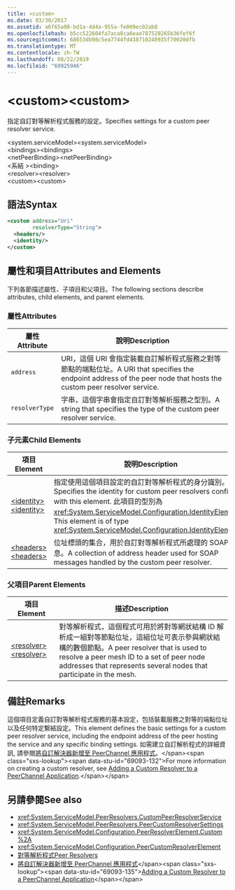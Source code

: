 ```yaml
---
title: <custom>
ms.date: 03/30/2017
ms.assetid: a6f65a00-bd1a-4d4a-955a-fe009ec02ab8
ms.openlocfilehash: b5cc522604fa7aca8ca6eae787520265b36fef6f
ms.sourcegitcommit: 68653db98c5ea7744fd438710248935f70020dfb
ms.translationtype: MT
ms.contentlocale: zh-TW
ms.lasthandoff: 08/22/2019
ms.locfileid: "69925946"
---
```

# <a name="custom"></a><span data-ttu-id="69093-101">\<custom></span><span class="sxs-lookup"><span data-stu-id="69093-101">\<custom></span></span>
<span data-ttu-id="69093-102">指定自訂對等解析程式服務的設定。</span><span class="sxs-lookup"><span data-stu-id="69093-102">Specifies settings for a custom peer resolver service.</span></span>  
  
<span data-ttu-id="69093-103">\<system.serviceModel></span><span class="sxs-lookup"><span data-stu-id="69093-103">\<system.serviceModel></span></span>  
<span data-ttu-id="69093-104">\<bindings></span><span class="sxs-lookup"><span data-stu-id="69093-104">\<bindings></span></span>  
<span data-ttu-id="69093-105">\<netPeerBinding></span><span class="sxs-lookup"><span data-stu-id="69093-105">\<netPeerBinding></span></span>  
<span data-ttu-id="69093-106">\<系結 ></span><span class="sxs-lookup"><span data-stu-id="69093-106">\<binding></span></span>  
<span data-ttu-id="69093-107">\<resolver></span><span class="sxs-lookup"><span data-stu-id="69093-107">\<resolver></span></span>  
<span data-ttu-id="69093-108">\<custom></span><span class="sxs-lookup"><span data-stu-id="69093-108">\<custom></span></span>  
  
## <a name="syntax"></a><span data-ttu-id="69093-109">語法</span><span class="sxs-lookup"><span data-stu-id="69093-109">Syntax</span></span>  
  
```xml  
<custom address="Uri"
        resolverType="String">
  <headers/>
  <identity/>
</custom>
```  
  
## <a name="attributes-and-elements"></a><span data-ttu-id="69093-110">屬性和項目</span><span class="sxs-lookup"><span data-stu-id="69093-110">Attributes and Elements</span></span>  
 <span data-ttu-id="69093-111">下列各節描述屬性、子項目和父項目。</span><span class="sxs-lookup"><span data-stu-id="69093-111">The following sections describe attributes, child elements, and parent elements.</span></span>  
  
### <a name="attributes"></a><span data-ttu-id="69093-112">屬性</span><span class="sxs-lookup"><span data-stu-id="69093-112">Attributes</span></span>  
  
|<span data-ttu-id="69093-113">屬性</span><span class="sxs-lookup"><span data-stu-id="69093-113">Attribute</span></span>|<span data-ttu-id="69093-114">說明</span><span class="sxs-lookup"><span data-stu-id="69093-114">Description</span></span>|  
|---------------|-----------------|  
|`address`|<span data-ttu-id="69093-115">URI，這個 URI 會指定裝載自訂解析程式服務之對等節點的端點位址。</span><span class="sxs-lookup"><span data-stu-id="69093-115">A URI that specifies the endpoint address of the peer node that hosts the custom peer resolver service.</span></span>|  
|`resolverType`|<span data-ttu-id="69093-116">字串，這個字串會指定自訂對等解析服務之型別。</span><span class="sxs-lookup"><span data-stu-id="69093-116">A string that specifies the type of the custom peer resolver service.</span></span>|  
  
### <a name="child-elements"></a><span data-ttu-id="69093-117">子元素</span><span class="sxs-lookup"><span data-stu-id="69093-117">Child Elements</span></span>  
  
|<span data-ttu-id="69093-118">項目</span><span class="sxs-lookup"><span data-stu-id="69093-118">Element</span></span>|<span data-ttu-id="69093-119">說明</span><span class="sxs-lookup"><span data-stu-id="69093-119">Description</span></span>|  
|-------------|-----------------|  
|[<span data-ttu-id="69093-120">\<identity></span><span class="sxs-lookup"><span data-stu-id="69093-120">\<identity></span></span>](identity.md)|<span data-ttu-id="69093-121">指定使用這個項目設定的自訂對等解析程式的身分識別。</span><span class="sxs-lookup"><span data-stu-id="69093-121">Specifies the identity for custom peer resolvers configured with this element.</span></span> <span data-ttu-id="69093-122">此項目的型別為 <xref:System.ServiceModel.Configuration.IdentityElement>。</span><span class="sxs-lookup"><span data-stu-id="69093-122">This element is of type <xref:System.ServiceModel.Configuration.IdentityElement>.</span></span>|  
|[<span data-ttu-id="69093-123">\<headers></span><span class="sxs-lookup"><span data-stu-id="69093-123">\<headers></span></span>](headers-element.md)|<span data-ttu-id="69093-124">位址標頭的集合，用於自訂對等解析程式所處理的 SOAP 訊息。</span><span class="sxs-lookup"><span data-stu-id="69093-124">A collection of address header used for SOAP messages handled by the custom peer resolver.</span></span>|  
  
### <a name="parent-elements"></a><span data-ttu-id="69093-125">父項目</span><span class="sxs-lookup"><span data-stu-id="69093-125">Parent Elements</span></span>  
  
|<span data-ttu-id="69093-126">項目</span><span class="sxs-lookup"><span data-stu-id="69093-126">Element</span></span>|<span data-ttu-id="69093-127">描述</span><span class="sxs-lookup"><span data-stu-id="69093-127">Description</span></span>|  
|-------------|-----------------|  
|[<span data-ttu-id="69093-128">\<resolver></span><span class="sxs-lookup"><span data-stu-id="69093-128">\<resolver></span></span>](resolver.md)|<span data-ttu-id="69093-129">對等解析程式，這個程式可用於將對等網狀結構 ID 解析成一組對等節點位址，這組位址可表示參與網狀結構的數個節點。</span><span class="sxs-lookup"><span data-stu-id="69093-129">A peer resolver that is used to resolve a peer mesh ID to a set of peer node addresses that represents several nodes that participate in the mesh.</span></span>|  
  
## <a name="remarks"></a><span data-ttu-id="69093-130">備註</span><span class="sxs-lookup"><span data-stu-id="69093-130">Remarks</span></span>  
 <span data-ttu-id="69093-131">這個項目定義自訂對等解析程式服務的基本設定，包括裝載服務之對等的端點位址以及任何特定繫結設定。</span><span class="sxs-lookup"><span data-stu-id="69093-131">This element defines the basic settings for a custom peer resolver service, including the endpoint address of the peer hosting the service and any specific binding settings.</span></span> <span data-ttu-id="69093-132">如需建立自訂解析程式的詳細資訊, 請參閱[將自訂解決器新增至 PeerChannel 應用程式](https://docs.microsoft.com/previous-versions/ms730105(v=vs.90))。</span><span class="sxs-lookup"><span data-stu-id="69093-132">For more information on creating a custom resolver, see [Adding a Custom Resolver to a PeerChannel Application](https://docs.microsoft.com/previous-versions/ms730105(v=vs.90)).</span></span>  
  
## <a name="see-also"></a><span data-ttu-id="69093-133">另請參閱</span><span class="sxs-lookup"><span data-stu-id="69093-133">See also</span></span>

- <xref:System.ServiceModel.PeerResolvers.CustomPeerResolverService>
- <xref:System.ServiceModel.PeerResolvers.PeerCustomResolverSettings>
- <xref:System.ServiceModel.Configuration.PeerResolverElement.Custom%2A>
- <xref:System.ServiceModel.Configuration.PeerCustomResolverElement>
- [<span data-ttu-id="69093-134">對等解析程式</span><span class="sxs-lookup"><span data-stu-id="69093-134">Peer Resolvers</span></span>](../../../wcf/feature-details/peer-resolvers.md)
- <span data-ttu-id="69093-135">[將自訂解決器新增至 PeerChannel 應用程式](https://docs.microsoft.com/previous-versions/ms730105(v=vs.90))</span><span class="sxs-lookup"><span data-stu-id="69093-135">[Adding a Custom Resolver to a PeerChannel Application](https://docs.microsoft.com/previous-versions/ms730105(v=vs.90))</span></span>
